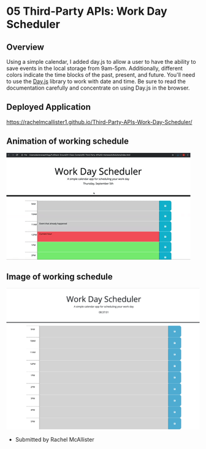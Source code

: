 
# 05 Third-Party APIs: Work Day Scheduler
## Overview
Using a simple calendar, I added day.js to allow a user to have the ability to save events in the local storage from 9am-5pm. Additionally, different colors indicate the time blocks of the past, present, and future.
You'll need to use the [Day.js](https://day.js.org/en/) library to work with date and time. Be sure to read the documentation carefully and concentrate on using Day.js in the browser.
## Deployed Application
https://rachelmcallister1.github.io/Third-Party-APIs-Work-Day-Scheduler/ 
## Animation of working schedule
<!-- @TODO: create ticket to review/update image) -->
![A user clicks on slots on the color-coded calendar and edits the events.](./Assets/05-third-party-apis-homework-demo.gif)
## Image of working schedule
![test content](./assets/scheduler.png)
- Submitted by Rachel McAllister